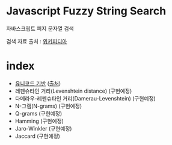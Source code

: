 # Javascript Fuzzy String Search
자바스크립트 퍼지 문자열 검색


검색 자료 출처 : [위키피디아](https://ko.wikipedia.org/wiki/%EB%8C%80%ED%95%9C%EB%AF%BC%EA%B5%AD%EC%9D%98_%EC%9D%B8%EA%B5%AC%EC%88%9C_%EB%8F%84%EC%8B%9C_%EB%AA%A9%EB%A1%9D)

# index

 - [유니코드 기반](/src/based_unicode/based_unicode.js) ([출처](https://taegon.kim/archives/9919))
 - 레펜슈타인 거리(Levenshtein distance) (구현예정)
 - 다메라우-레펜슈타인 거리(Damerau-Levenshtein) (구현예정)
 - N-그램(N-grams) (구현예정)
 - Q-grams (구현예정)
 - Hamming (구현예정)
 - Jaro-Winkler (구현예정)
 - Jaccard (구현예정)